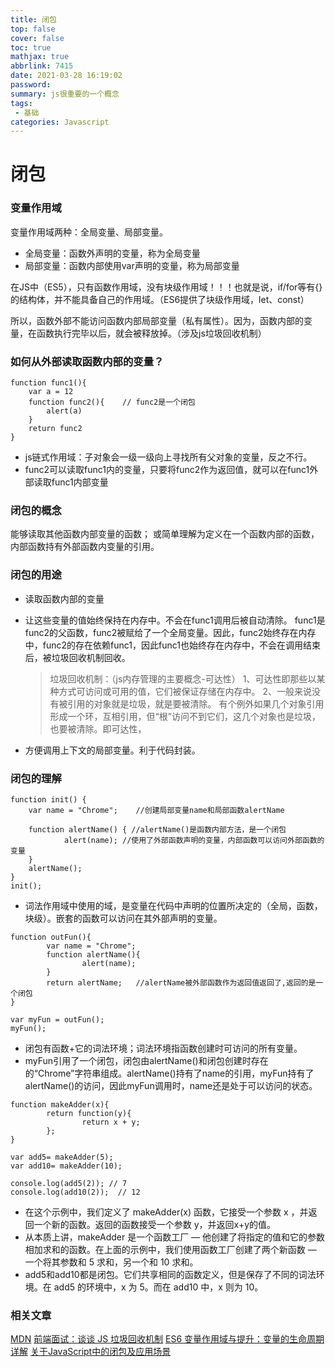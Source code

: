 ```yaml
---
title: 闭包
top: false
cover: false
toc: true
mathjax: true
abbrlink: 7415
date: 2021-03-28 16:19:02
password:
summary: js很重要的一个概念
tags: 
 - 基础
categories: Javascript
---
```


# 闭包

### 变量作用域

变量作用域两种：全局变量、局部变量。
- 全局变量：函数外声明的变量，称为全局变量
-  局部变量：函数内部使用var声明的变量，称为局部变量

在JS中（ES5），只有函数作用域，没有块级作用域！！！也就是说，if/for等有{}的结构体，并不能具备自己的作用域。（ES6提供了块级作用域，let、const）

所以，函数外部不能访问函数内部局部变量（私有属性）。因为，函数内部的变量，在函数执行完毕以后，就会被释放掉。（涉及js垃圾回收机制）

### 如何从外部读取函数内部的变量？
```
function func1(){
	var a = 12
	function func2(){    // func2是一个闭包
		alert(a)
	}
	return func2
}
```
- js链式作用域：子对象会一级一级向上寻找所有父对象的变量，反之不行。
- func2可以读取func1内的变量，只要将func2作为返回值，就可以在func1外部读取func1内部变量

### 闭包的概念

  能够读取其他函数内部变量的函数；
  或简单理解为定义在一个函数内部的函数，内部函数持有外部函数内变量的引用。

### 闭包的用途
- 读取函数内部的变量
- 让这些变量的值始终保持在内存中。不会在func1调用后被自动清除。
  func1是func2的父函数，func2被赋给了一个全局变量。因此，func2始终存在内存中，func2的存在依赖func1，因此func1也始终存在内存中，不会在调用结束后，被垃圾回收机制回收。

  > 垃圾回收机制：（js内存管理的主要概念-可达性）
  1、可达性即那些以某种方式可访问或可用的值，它们被保证存储在内存中。
  2、一般来说没有被引用的对象就是垃圾，就是要被清除。 有个例外如果几个对象引用形成一个环，互相引用，但“根”访问不到它们，这几个对象也是垃圾，也要被清除。即可达性，
- 方便调用上下文的局部变量。利于代码封装。

### 闭包的理解

```
function init() {
	var name = "Chrome";    //创建局部变量name和局部函数alertName

	function alertName() { //alertName()是函数内部方法，是一个闭包
			alert(name); //使用了外部函数声明的变量，内部函数可以访问外部函数的变量
	}
	alertName();
}
init();
```
- 词法作用域中使用的域，是变量在代码中声明的位置所决定的（全局，函数，块级）。嵌套的函数可以访问在其外部声明的变量。

```
function outFun(){
		var name = "Chrome";
		function alertName(){
				alert(name);
		}
		return alertName;   //alertName被外部函数作为返回值返回了,返回的是一个闭包
}

var myFun = outFun();
myFun();
```
- 闭包有函数+它的词法环境；词法环境指函数创建时可访问的所有变量。
- myFun引用了一个闭包，闭包由alertName()和闭包创建时存在的“Chrome”字符串组成。alertName()持有了name的引用，myFun持有了alertName()的访问，因此myFun调用时，name还是处于可以访问的状态。

```
function makeAdder(x){
		return function(y){
				return x + y;
		};
}

var add5= makeAdder(5);
var add10= makeAdder(10);

console.log(add5(2)); // 7
console.log(add10(2));  // 12
```
- 在这个示例中，我们定义了 makeAdder(x) 函数，它接受一个参数 x ，并返回一个新的函数。返回的函数接受一个参数 y，并返回x+y的值。
- 从本质上讲，makeAdder 是一个函数工厂 — 他创建了将指定的值和它的参数相加求和的函数。在上面的示例中，我们使用函数工厂创建了两个新函数 — 一个将其参数和 5 求和，另一个和 10 求和。
- add5和add10都是闭包。它们共享相同的函数定义，但是保存了不同的词法环境。在 add5 的环境中，x 为 5。而在 add10 中，x 则为 10。

### 相关文章

[MDN]([https://developer.mozilla.org/zh-CN/docs/Web/JavaScript/Closures](https://developer.mozilla.org/zh-CN/docs/Web/JavaScript/Closures)
)
[前端面试：谈谈 JS 垃圾回收机制](https://segmentfault.com/a/1190000018605776)
[ES6 变量作用域与提升：变量的生命周期详解](https://segmentfault.com/a/1190000010640225)
[关于JavaScript中的闭包及应用场景](https://www.jianshu.com/p/2fb8a9f26589)
